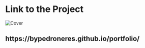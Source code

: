 <h1>Link to the Project</h1>
<div class="image-container">
          <img class="CoverImagee" src=GITHUB PROJECT COVER.png" alt="Cover">
        </div>
<h2>https://bypedroneres.github.io/portfolio/</h2>
